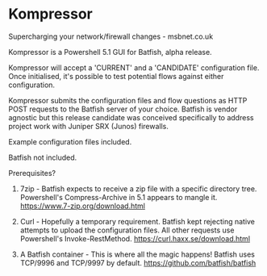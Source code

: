 # Kompressor
Supercharging your network/firewall changes - msbnet.co.uk

Kompressor is a Powershell 5.1 GUI for Batfish, alpha release.

Kompressor will accept a 'CURRENT' and a 'CANDIDATE' configuration file. 
Once initialised, it's possible to test potential flows against either configuration. 

Kompressor submits the configuration files and flow questions as HTTP POST requests to the Batfish server of your choice.
Batfish is vendor agnostic but this release candidate was conceived specifically to address project work with Juniper SRX (Junos) firewalls.

Example configuration files included.

Batfish not included.





Prerequisites?

1. 7zip - Batfish expects to receive a zip file with a specific directory tree. Powershell's Compress-Archive in 5.1 appears to mangle it.
https://www.7-zip.org/download.html

2. Curl - Hopefully a temporary requirement. Batfish kept rejecting native attempts to upload the configuration files.
All other requests use Powershell's Invoke-RestMethod.
https://curl.haxx.se/download.html

3. A Batfish container - This is where all the magic happens! Batfish uses TCP/9996 and TCP/9997 by default.
https://github.com/batfish/batfish
